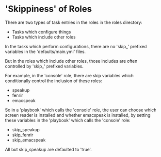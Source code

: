 
# 'Skippiness' of Roles

There are two types of task entries in the roles in the roles
directory:

* Tasks which configure things
* Tasks which include other roles

In the tasks which perform configurations, there are no 'skip_'
prefixed variables in the 'defaults/main.yml' files.

But in the roles which include other roles, those includes are often
controlled by 'skip_' prefixed variables.

For example, in the 'console' role, there are skip variables which
conditionally control the inclusion of these roles:

* speakup
* fenrir
* emacspeak

So in a 'playbook' which calls the 'console' role, the user can choose which screen reader is installed and whether emacspeak is installed, by setting these variables in the 'playbook' which calls the 'console' role:

* skip_speakup
* skip_fenrir
* skip_emacspeak

All but skip_speakup are defaulted to 'true'.

